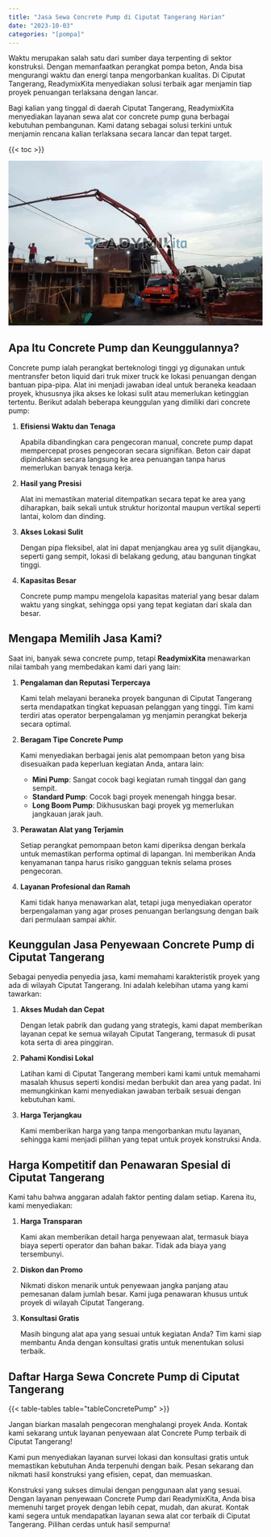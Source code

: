 ```yaml
---
title: "Jasa Sewa Concrete Pump di Ciputat Tangerang Harian"
date: "2023-10-03"
categories: "[pompa]"
---
```


Waktu merupakan salah satu dari sumber daya terpenting di sektor konstruksi. Dengan memanfaatkan perangkat pompa beton, Anda bisa mengurangi waktu dan energi tanpa mengorbankan kualitas. Di Ciputat Tangerang, ReadymixKita menyediakan solusi terbaik agar menjamin tiap proyek penuangan terlaksana dengan lancar.

Bagi kalian yang tinggal di daerah Ciputat Tangerang, ReadymixKita menyediakan layanan sewa alat cor concrete pump guna berbagai kebutuhan pembangunan. Kami datang sebagai solusi terkini untuk menjamin rencana kalian terlaksana secara lancar dan tepat target.

{{< toc >}}

![Jasa Sewa Concrete Pump di Ciputat Tangerang Harian](/images/pompa/sewa-pompa-01.jpg)

## Apa Itu Concrete Pump dan Keunggulannya?

Concrete pump ialah perangkat berteknologi tinggi yg digunakan untuk mentransfer beton liquid dari truk mixer truck ke lokasi penuangan dengan bantuan pipa-pipa. Alat ini menjadi jawaban ideal untuk beraneka keadaan proyek, khususnya jika akses ke lokasi sulit atau memerlukan ketinggian tertentu. Berikut adalah beberapa keunggulan yang dimiliki dari concrete pump:

1. **Efisiensi Waktu dan Tenaga**

   Apabila dibandingkan cara pengecoran manual, concrete pump dapat mempercepat proses pengecoran secara signifikan. Beton cair dapat dipindahkan secara langsung ke area penuangan tanpa harus memerlukan banyak tenaga kerja.

2. **Hasil yang Presisi**

   Alat ini memastikan material ditempatkan secara tepat ke area yang diharapkan, baik sekali untuk struktur horizontal maupun vertikal seperti lantai, kolom dan dinding.

3. **Akses Lokasi Sulit**

   Dengan pipa fleksibel, alat ini dapat menjangkau area yg sulit dijangkau, seperti gang sempit, lokasi di belakang gedung, atau bangunan tingkat tinggi.

4. **Kapasitas Besar**

   Concrete pump mampu mengelola kapasitas material yang besar dalam waktu yang singkat, sehingga opsi yang tepat kegiatan dari skala dan besar.

## Mengapa Memilih Jasa Kami?

Saat ini, banyak sewa concrete pump, tetapi **ReadymixKita** menawarkan nilai tambah yang membedakan kami dari yang lain:

1. **Pengalaman dan Reputasi Terpercaya**

   Kami telah melayani beraneka proyek bangunan di Ciputat Tangerang serta mendapatkan tingkat kepuasan pelanggan yang tinggi. Tim kami terdiri atas operator berpengalaman yg menjamin perangkat bekerja secara optimal.

2. **Beragam Tipe Concrete Pump**

   Kami menyediakan berbagai jenis alat pemompaan beton yang bisa disesuaikan pada keperluan kegiatan Anda, antara lain:
   - **Mini Pump**: Sangat cocok bagi kegiatan rumah tinggal dan gang sempit.
   - **Standard Pump**: Cocok bagi proyek menengah hingga besar.
   - **Long Boom Pump**: Dikhususkan bagi proyek yg memerlukan jangkauan jarak jauh.

3. **Perawatan Alat yang Terjamin**

   Setiap perangkat pemompaan beton kami diperiksa dengan berkala untuk memastikan performa optimal di lapangan. Ini memberikan Anda kenyamanan tanpa harus risiko gangguan teknis selama proses pengecoran.

4. **Layanan Profesional dan Ramah**

   Kami tidak hanya menawarkan alat, tetapi juga menyediakan operator berpengalaman yang agar proses penuangan berlangsung dengan baik dari permulaan sampai akhir.

## Keunggulan Jasa Penyewaan Concrete Pump di Ciputat Tangerang

Sebagai penyedia penyedia jasa, kami memahami karakteristik proyek yang ada di wilayah Ciputat Tangerang. Ini adalah kelebihan utama yang kami tawarkan:

1. **Akses Mudah dan Cepat**

   Dengan letak pabrik dan gudang yang strategis, kami dapat memberikan layanan cepat ke semua wilayah Ciputat Tangerang, termasuk di pusat kota serta di area pinggiran.

2. **Pahami Kondisi Lokal**

   Latihan kami di Ciputat Tangerang memberi kami kami untuk memahami masalah khusus seperti kondisi medan berbukit dan area yang padat. Ini memungkinkan kami menyediakan jawaban terbaik sesuai dengan kebutuhan kami.

3. **Harga Terjangkau**

   Kami memberikan harga yang tanpa mengorbankan mutu layanan, sehingga kami menjadi pilihan yang tepat untuk proyek konstruksi Anda.

## Harga Kompetitif dan Penawaran Spesial di Ciputat Tangerang

Kami tahu bahwa anggaran adalah faktor penting dalam setiap. Karena itu, kami menyediakan:

1. **Harga Transparan**

   Kami akan memberikan detail harga penyewaan alat, termasuk biaya biaya seperti operator dan bahan bakar. Tidak ada biaya yang tersembunyi.

2. **Diskon dan Promo**

   Nikmati diskon menarik untuk penyewaan jangka panjang atau pemesanan dalam jumlah besar. Kami juga penawaran khusus untuk proyek di wilayah Ciputat Tangerang.

3. **Konsultasi Gratis**

   Masih bingung alat apa yang sesuai untuk kegiatan Anda? Tim kami siap membantu Anda dengan konsultasi gratis untuk menentukan solusi terbaik.

## Daftar Harga Sewa Concrete Pump di Ciputat Tangerang

{{< table-tables table="tableConcretePump" >}}

Jangan biarkan masalah pengecoran menghalangi proyek Anda. Kontak kami sekarang untuk layanan penyewaan alat Concrete Pump terbaik di Ciputat Tangerang!

Kami pun menyediakan layanan survei lokasi dan konsultasi gratis untuk memastikan kebutuhan Anda terpenuhi dengan baik. Pesan sekarang dan nikmati hasil konstruksi yang efisien, cepat, dan memuaskan.

Konstruksi yang sukses dimulai dengan penggunaan alat yang sesuai. Dengan layanan penyewaan Concrete Pump dari ReadymixKita, Anda bisa memenuhi target proyek dengan lebih cepat, mudah, dan akurat. Kontak kami segera untuk mendapatkan layanan sewa alat cor terbaik di Ciputat Tangerang. Pilihan cerdas untuk hasil sempurna!
